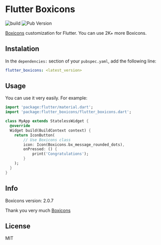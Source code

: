 # Flutter Boxicons

![build](https://github.com/arifai/flutter_boxicons/workflows/build/badge.svg) ![Pub Version](https://img.shields.io/pub/v/flutter_boxicons)

[Boxicons](https://boxicons.com) customization for Flutter. You can use 2K+ more Boxicons.

## Instalation

In the `dependencies:` section of your `pubspec.yaml`, add the following line:

```yaml
flutter_boxicons: <latest_version>
```

## Usage

You can use it very easily. For example:

```dart
import 'package:flutter/material.dart';
import 'package:flutter_boxicons/flutter_boxicons.dart';

class MyApp extends StatelessWidget {
  @override
  Widget build(BuildContext context) {
    return IconButton(
        // Use Boxicons class
        icon: Icon(Boxicons.bx_message_rounded_dots),
        onPressed: () {
            print('Congratulations');
        }
    );
  }
}
```

## Info

Boxicons version: 2.0.7

Thank you very much [Boxicons](https://boxicons.com)

## License

MIT
